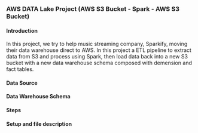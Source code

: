 ### AWS DATA Lake Project (AWS S3 Bucket - Spark - AWS S3 Bucket)

#### Introduction

In this project, we try to help music streaming company, Sparkify, moving their data warehouse direct to AWS. In this project a ETL pipeline to extract data from S3 and process using Spark, then load data back into a new S3 bucket with a new data warehouse schema composed with demension and fact tables.

#### Data Source

#### Data Warehouse Schema 

#### Steps 

#### Setup and file description


